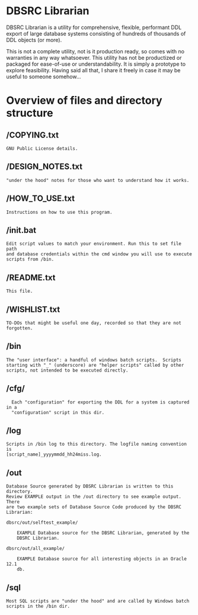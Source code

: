 # DBSRC Librarian

DBSRC Librarian is a utility for comprehensive, flexible, performant DDL
export of large database systems consisting of hundreds of thousands of
DDL objects (or more).

This is not a complete utility, not is it production ready, so comes with
no warranties in any way whatsoever. This utility has not be productized or
packaged for ease-of-use or understandability. It is simply a prototype to
explore feasibility. Having said all that, I share it freely in case it
may be useful to someone somehow...

# Overview of files and directory structure

## /COPYING.txt

	GNU Public License details.

## /DESIGN_NOTES.txt

	"under the hood" notes for those who want to understand how it works.

## /HOW_TO_USE.txt

	Instructions on how to use this program.	

## /init.bat
	
	Edit script values to match your environment. Run this to set file path
	and database credentials within the cmd window you will use to execute
	scripts from /bin.

## /README.txt

	This file.

## /WISHLIST.txt
	
	TO-DOs that might be useful one day, recorded so that they are not
	forgotten.

## /bin

	The "user interface": a handful of windows batch scripts.  Scripts
	starting with "_" (underscore) are "helper scripts" called by other
	scripts, not intended to be executed directly.

## /cfg/

	  Each "configuration" for exporting the DDL for a system is captured in a
	  "configuration" script in this dir.

## /log

	Scripts in /bin log to this directory. The logfile naming convention is
	[script_name]_yyyymmdd_hh24miss.log.

## /out 

	Database Source generated by DBSRC Librarian is written to this directory.
	Review EXAMPLE output in the /out directory to see example output.  There
	are two example sets of Database Source Code produced by the DBSRC
	Librarian:

	dbsrc/out/selftest_example/

		EXAMPLE Database source for the DBSRC Librarian, generated by the
		DBSRC Librarian.

	dbsrc/out/all_example/

		EXAMPLE Database source for all interesting objects in an Oracle 12.1
		db.

## /sql

	Most SQL scripts are "under the hood" and are called by Windows batch
	scripts in the /bin dir.

